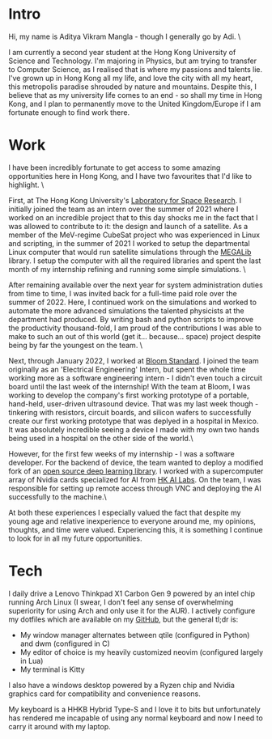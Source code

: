 # Intro
Hi, my name is Aditya Vikram Mangla - though I generally go by Adi. \

I am currently a second year student at the Hong Kong University of Science and Technology. I'm majoring in Physics, but am trying to transfer to Computer Science, as I realised that is where my passions and talents lie. I've grown up in Hong Kong all my life, and love the city with all my heart, this metropolis paradise shrouded by nature and mountains. Despite this, I believe that as my university life comes to an end - so shall my time in Hong Kong, and I plan to permanently move to the United Kingdom/Europe if I am fortunate enough to find work there.

# Work
I have been incredibly fortunate to get access to some amazing opportunities here in Hong Kong, and I have two favourites that I'd like to highlight. \


First, at The Hong Kong University's [Laboratory for Space Research](https://www.lsr.hku.hk/ "Laboratory for Space Research"). I initially joined the team as an intern over the summer of 2021 where I worked on an incredible project that to this day shocks me in the fact that I was allowed to contribute to it: the design and launch of a satellite. As a member of the MeV-regime CubeSat project who was experienced in Linux and scripting, in the summer of 2021 I worked to setup the departmental Linux computer that would run satellite simulations through the [MEGALib](https://megalibtoolkit.com/home.html "MEGALib") library. I setup the computer with all the required libraries and spent the last month of my internship refining and running some simple simulations. \

After remaining available over the next year for system administration duties from time to time, I was invited back for a full-time paid role over the summer of 2022. Here, I continued work on the simulations and worked to automate the more advanced simulations the talented physicists at the department had produced. By writing bash and python scripts to improve the productivity thousand-fold, I am proud of the contributions I was able to make to such an out of this world (get it... because... space) project despite being by far the youngest on the team. \

Next, through January 2022, I worked at [Bloom Standard](https://www.bloomstandard.com/ "Bloom Standard"). I joined the team originally as an 'Electrical Engineering' Intern, but spent the whole time working more as a software engineering intern - I didn't even touch a circuit board until the last week of the internship! With the team at Bloom, I was working to develop the company's first working prototype of a portable, hand-held, user-driven ultrasound device. That was my last week though - tinkering with resistors, circuit boards, and silicon wafers to successfully create our first working prototype that was deplyed in a hospital in Mexico. It was absolutely incredible seeing a device I made with my own two hands being used in a hospital on the other side of the world.\

However, for the first few weeks of my internship - I was a software developer. For the backend of device, the team wanted to deploy a modified fork of an [open source deep learning library](https://github.com/jannisborn/covid19_ultrasound/tree/master/pocovidnet "open source deep learning library"). I worked with a supercomputer array of Nvidia cards specialized for AI from [HK AI Labs](https://hongkongai.org/ "HK AI Labs"). On the team, I was responsible for setting up remote access through VNC and deploying the AI successfully to the machine.\

At both these experiences I especially valued the fact that despite my young age and relative inexperience to everyone around me, my opinions, thoughts, and time were valued. Experiencing this, it is something I continue to look for in all my future opportunities.
# Tech
I daily drive a Lenovo Thinkpad X1 Carbon Gen 9 powered by an intel chip running Arch Linux (I swear, I don't feel any sense of overwhelming superiority for using Arch and only use it for the AUR). I actively configure my dotfiles which are available on my [GitHub]("https://github.com/AdityaRoot/dotfiles"), but the general tl;dr is:

- My window manager alternates between qtile (configured in Python) and dwm (configured in C)
- My editor of choice is my heavily customized neovim (configured largely in Lua)
- My terminal is Kitty


I also have a windows desktop powered by a Ryzen chip and Nvidia graphics card for compatibility and convenience reasons.

My keyboard is a HHKB Hybrid Type-S and I love it to bits but unfortunately has rendered me incapable of using any normal keyboard and now I need to carry it around with my laptop.
